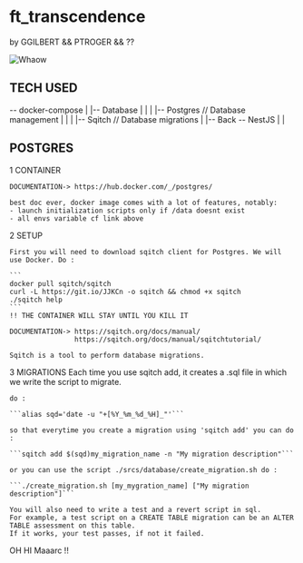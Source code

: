 # ft_transcendence

by GGILBERT && PTROGER && ??

![Whaow](https://www.nicepng.com/png/detail/225-2258468_wow-meme-png-clip-royalty-free-download-eddy.png)

## TECH USED ##

-- docker-compose
  |
  |-- Database 
  |   |
  |   |-- Postgres // Database management 
  |   |
  |   |-- Sqitch // Database migrations
  |
  |-- Back -- NestJS
  |
  |

## POSTGRES ##

  1 CONTAINER

    DOCUMENTATION-> https://hub.docker.com/_/postgres/

    best doc ever, docker image comes with a lot of features, notably:
    - launch initialization scripts only if /data doesnt exist
    - all envs variable cf link above

  2 SETUP

    First you will need to download sqitch client for Postgres. We will use Docker. Do :

    ```
    docker pull sqitch/sqitch
    curl -L https://git.io/JJKCn -o sqitch && chmod +x sqitch
    ./sqitch help
    ```
    !! THE CONTAINER WILL STAY UNTIL YOU KILL IT
    
    DOCUMENTATION-> https://sqitch.org/docs/manual/
                    https://sqitch.org/docs/manual/sqitchtutorial/

    Sqitch is a tool to perform database migrations.
  
  3 MIGRATIONS
    Each time you use sqitch add, it creates a .sql file in which we write the script to migrate.

    do : 

    ```alias sqd='date -u "+[%Y_%m_%d_%H]_"'```
    
    so that everytime you create a migration using 'sqitch add' you can do : 

    ```sqitch add $(sqd)my_migration_name -n "My migration description"```

    or you can use the script ./srcs/database/create_migration.sh do :

    ```./create_migration.sh [my_mygration_name] ["My migration description"]```
  
    You will also need to write a test and a revert script in sql.
    For example, a test script on a CREATE TABLE migration can be an ALTER TABLE assessment on this table.
    If it works, your test passes, if not it failed.

OH HI Maaarc !!